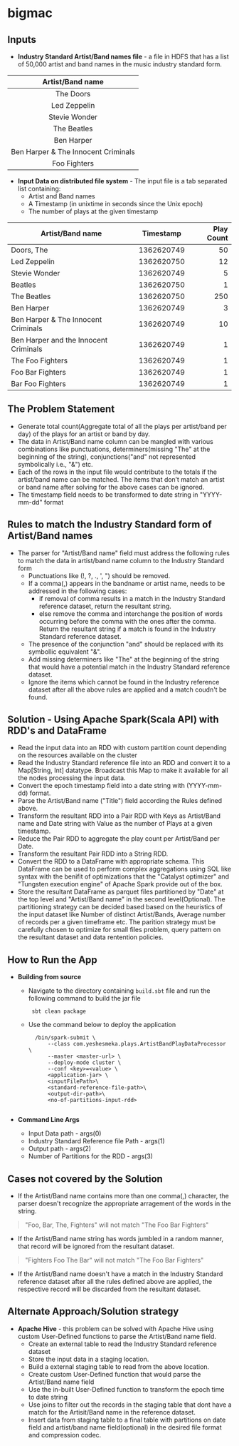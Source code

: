 # bigmac

## Inputs
- **Industry Standard Artist/Band names file** - a file in HDFS that has a list of 50,000 artist and band names in the music industry standard form.
 
 |Artist/Band name|
 |:---: |
 |The Doors|
 |Led Zeppelin|
 |Stevie Wonder|
 |The Beatles|
 |Ben Harper|
 |Ben Harper & The Innocent Criminals|
 |Foo Fighters|

- **Input Data on distributed file system** - The input file is a tab separated list containing:
  * Artist and Band names  
  * A Timestamp (in unixtime in seconds since the Unix epoch)
  * The number of plays at the given timestamp

 |Artist/Band name | Timestamp| Play Count| 
 |--- |:---: |---: |
 |Doors, The| 1362620749| 50|
 |Led Zeppelin| 1362620750| 12|
 |Stevie Wonder| 1362620749| 5|
 |Beatles| 1362620750| 1|
 |The Beatles| 1362620750| 250|
 |Ben Harper| 1362620749| 3|
 |Ben Harper & The Innocent Criminals| 1362620749| 10|
 |Ben Harper and the Innocent Criminals| 1362620749| 1|
 |The Foo Fighters| 1362620749| 1|
 |Foo Bar Fighters| 1362620749| 1|
 |Bar Foo Fighters| 1362620749| 1|

## The Problem Statement 
- Generate total count(Aggregate total of all the plays per artist/band per day) of the plays for an artist or band by day.
- The data in Artist/Band name column can be mangled with various combinations like punctuations, determiners(missing "The" at the beginning of the string), conjunctions("and" not represented symbolically i.e., "&") etc.  
- Each of the rows in the input file would contribute to the totals if the artist/band
name can be matched. The items that don’t match an artist or band name after solving for the above cases can be ignored. 
- The timestamp field needs to be transformed to date string in "YYYY-mm-dd" format

## Rules to match the Industry Standard form of Artist/Band names
- The parser for "Artist/Band name" field must address the following rules to match the data in artist/band name column to the Industry Standard form
  * Punctuations like (!, ?, ., ', ") should be removed.
  * If a comma(,) appears in the bandname or artist name, needs to be addressed in the following cases:
    * if removal of comma results in a match in the Industry Standard reference dataset, return the resultant string.
    * else remove the comma and interchange the position of words occurring before the comma with the ones after the comma. Return the resultant string if a match is found in the Industry Standard reference dataset.
  * The presence of the conjunction "and" should be replaced with its symbollic equivalent "&".
  * Add missing determiners like "The" at the beginning of the string that would have a potential match in the Industry Standard reference dataset.
  * Ignore the items which cannot be found in the Industry reference dataset after all the above rules are applied and a match coudn't be found.

## Solution - Using Apache Spark(Scala API) with RDD's and DataFrame
- Read the input data into an RDD with custom partition count depending on the resources available on the cluster
- Read the Industry Standard reference file into an RDD and convert it to a Map[String, Int] datatype. Broadcast this Map to make it available for all the nodes processing the input data.
- Convert the epoch timestamp field into a date string with (YYYY-mm-dd) format.
- Parse the Artist/Band name ("Title") field according the Rules defined above.
- Transform the resultant RDD into a Pair RDD with Keys as Artist/Band name and Date string with Value as the number of Plays at a given timestamp.
- Reduce the Pair RDD to aggregate the play count per Artist/Band per Date.
- Transform the resultant Pair RDD into a String RDD. 
- Convert the RDD to a DataFrame with appropriate schema. This DataFrame can be used to perform complex aggregations using SQL like syntax with the benifit of optimizations that the "Catalyst optimizer" and "Tungsten execution engine" of Apache Spark provide out of the box. 
- Store the resultant DataFrame as parquet files partitioned by "Date" at the top level and "Artist/Band name" in the second level(Optional). The partitioning strategy can be decided based based on the heuristics of the input dataset like Number of distinct Artist/Bands, Average number of records per a given timeframe etc. The parition strategy must be carefully chosen to optimize for small files problem, query pattern on the resultant dataset and data rentention policies. 

## How to Run the App

- **Building from source**
  * Navigate to the directory containing `build.sbt` file and run the following command to build the jar file

    ``` sbt clean package```

  * Use the command below to deploy the application
  
    ```
      /bin/spark-submit \
          --class com.yeshesmeka.plays.ArtistBandPlayDataProcessor \
          --master <master-url> \
          --deploy-mode cluster \
          --conf <key>=<value> \
          <application-jar> \
          <inputFilePath>\
          <standard-reference-file-path>\
          <output-dir-path>\
          <no-of-partitions-input-rdd>
                
       ```

- **Command Line Args** 
  * Input Data path - args(0)
  * Industry Standard Reference file Path - args(1)
  * Output path - args(2)
  * Number of Partitions for the RDD - args(3)


## Cases not covered by the Solution
- If the Artist/Band name contains more than one comma(,) character, the parser doesn't recognize the appropriate arragement of the words in the string.
 > "Foo, Bar, The, Fighters" will not match "The Foo Bar Fighters"

- If the Artist/Band name string has words jumbled in a random manner, that record will be ignored from the resultant dataset.
 > "Fighters Foo The Bar" will not match "The Foo Bar Fighters"

- If the Artist/Band name doesn't have a match in the Industry Standard reference dataset after all the rules defined above are applied, the respective record will be discarded from the resultant dataset.

## Alternate Approach/Solution strategy
- **Apache Hive** - this problem can be solved with Apache Hive using custom User-Defined functions to parse the Artist/Band name field. 
  * Create an external table to read the Industry Standard reference dataset
  * Store the input data in a staging location.
  * Build a external staging table to read from the above location. 
  * Create custom User-Defined function that would parse the Artist/Band name field
  * Use the in-built User-Defined function to transform the epoch time to date string
  * Use joins to filter out the records in the staging table that dont have a match for the Artisit/Band name in the reference dataset.
  * Insert data from staging table to a final table with partitions on date field and artist/band name field(optional) in the desired file format and compression codec.
